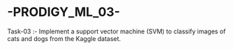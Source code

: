 # -PRODIGY_ML_03-
Task-03 :- Implement a support vector machine (SVM) to classify images of cats and dogs from the Kaggle dataset.
